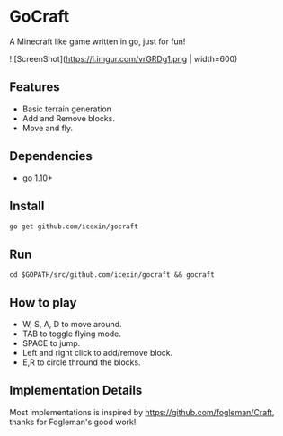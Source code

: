 # GoCraft

A Minecraft like game written in go, just for fun!

! [ScreenShot](https://i.imgur.com/vrGRDg1.png | width=600)

## Features

- Basic terrain generation
- Add and Remove blocks.
- Move and fly.

## Dependencies

- go 1.10+

## Install

`go get github.com/icexin/gocraft`

## Run

`cd $GOPATH/src/github.com/icexin/gocraft && gocraft`

## How to play

- W, S, A, D to move around.
- TAB to toggle flying mode.
- SPACE to jump.
- Left and right click to add/remove block.
- E,R to circle thround the blocks.

## Implementation Details

Most implementations is inspired by https://github.com/fogleman/Craft, thanks for Fogleman's good work!
